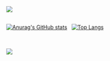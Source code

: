 <img src="https://capsule-render.vercel.app/api?type=slice&color=auto&height=150&section=header&text=Welcom To Neverland&fontSize=70" />
<br>
<br>

[![Anurag's GitHub stats](https://github-readme-stats.vercel.app/api?username=jongwon-hyun&show_icons=true&theme=dracula&hide=issues)](https://github.com/jongwon-hyun) 
&nbsp;
[![Top Langs](https://github-readme-stats.vercel.app/api/top-langs/?username=jongwon-hyun&layout=compact&langs_count=8&theme=dracula)](https://github.com/jongwon-hyun)  

<br>
<br>
<a href="https://github.com/jongwon-hyun"><img src="https://hits.seeyoufarm.com/api/count/incr/badge.svg?url=https://github.com/jongwon-hyun"/></a>         

